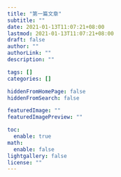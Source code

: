 ```yaml
---
title: "第一篇文章"
subtitle: ""
date: 2021-01-13T11:07:21+08:00
lastmod: 2021-01-13T11:07:21+08:00
draft: false
author: ""
authorLink: ""
description: ""

tags: []
categories: []

hiddenFromHomePage: false
hiddenFromSearch: false

featuredImage: ""
featuredImagePreview: ""

toc:
  enable: true
math:
  enable: false
lightgallery: false
license: ""
---
```


<!--more-->
